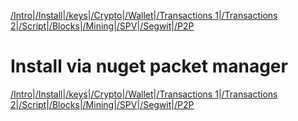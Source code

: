 [/Intro](/index.md)|[/Install](/install.md)|[/keys](/keys.md)|[/Crypto](ecc.md)|[/Wallet](wallet.md)|[/Transactions 1](transactions.md)|[/Transactions 2](transactions2.md)|[/Script](script.md)|[/Blocks](blocks.md)|[/Mining](/mining.md)|[/SPV](spv.md)|[/Segwit](segwit.md)|[/P2P](p2p.md)

# Install via nuget packet manager

[/Intro](/index.md)|[/Install](/install.md)|[/keys](/keys.md)|[/Crypto](ecc.md)|[/Wallet](wallet.md)|[/Transactions 1](transactions.md)|[/Transactions 2](transactions2.md)|[/Script](script.md)|[/Blocks](blocks.md)|[/Mining](/mining.md)|[/SPV](spv.md)|[/Segwit](segwit.md)|[/P2P](p2p.md)
